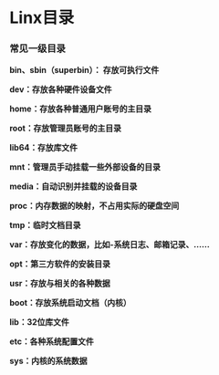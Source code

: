 # Linx目录

### **常见一级目录**

**bin、sbin（superbin）： 存放可执行文件**

**dev：存放各种硬件设备文件**

**home：存放各种普通用户账号的主目录**

**root：存放管理员账号的主目录**

**lib64：存放库文件**

**mnt：管理员手动挂载一些外部设备的目录**

**media：自动识别并挂载的设备目录**

**proc：内存数据的映射，不占用实际的硬盘空间**

**tmp：临时文档目录**

**var：存放变化的数据，比如-系统日志、邮箱记录、……**

**opt：第三方软件的安装目录**

**usr：存放与相关的各种数据**

**boot：存放系统启动文档（内核）**

**lib：32位库文件**

**etc：各种系统配置文件**

**sys：内核的系统数据**

